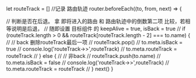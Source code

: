 <!-- 压栈代码片段 -->
let routeTrack = [] //记录 路由轨迹
router.beforeEach((to, from, next) => {

  // 判断是否在后退。 拿 即将进入的路由 和 路由轨迹中的倒数第二项 比较，若相等说明是后退，
  // 随即设置 目标组件 的 keepAlive = true, isBack = true
  // if (routeTrack.length > 0 && routeTrack[routeTrack.length - 2] === to.name) {
  //   // back 删除routeTrack最后一项
  //   routeTrack.pop()
  //   to.meta.isBack = true
  //   console.log('routeTrack->>',routeTrack)
  //   to.meta.routeTrack = routeTrack
  // } else {
  //   // 非back
  //   routeTrack.push(to.name)
  //   to.meta.isBack = false
  //   console.log('routeTrack->>',routeTrack)
  //   to.meta.routeTrack = routeTrack
  // }
  next()
}